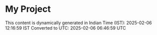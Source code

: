 # My Project

This content is dynamically generated in Indian Time (IST): 2025-02-06 12:16:59 IST
Converted to UTC: 2025-02-06 06:46:59 UTC
